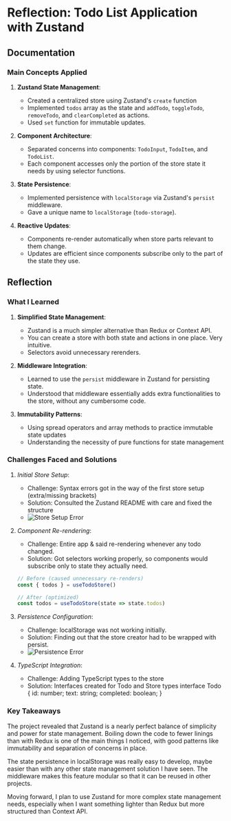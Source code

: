 # Reflection: Todo List Application with Zustand

## Documentation

### Main Concepts Applied

1. **Zustand State Management**:
   - Created a centralized store using Zustand's `create` function
   - Implemented `todos` array as the state and `addTodo`, `toggleTodo`, `removeTodo`, and `clearCompleted` as actions. 
   - Used `set` function for immutable updates.

2. **Component Architecture**:
   - Separated concerns into components: `TodoInput`, `TodoItem`, and `TodoList`.
   - Each component accesses only the portion of the store state it needs by using selector functions.

3. **State Persistence**:
   - Implemented persistence with `localStorage` via Zustand's `persist` middleware.
   - Gave a unique name to `localStorage` (`todo-storage`).

4. **Reactive Updates**:
   - Components re-render automatically when store parts relevant to them change.
   - Updates are efficient since components subscribe only to the part of the state they use.

## Reflection

### What I Learned

1. **Simplified State Management**:
   - Zustand is a much simpler alternative than Redux or Context API.
   - You can create a store with both state and actions in one place. Very intuitive.
   - Selectors avoid unnecessary rerenders.

2. **Middleware Integration**:
   - Learned to use the `persist` middleware in Zustand for persisting state.
   - Understood that middleware essentially adds extra functionalities to the store, without any cumbersome code.

3. **Immutability Patterns**:
   - Using spread operators and array methods to practice immutable state updates
   - Understanding the necessity of pure functions for state management

### Challenges Faced and Solutions 

1. *Initial Store Setup*: 
   - Challenge: Syntax errors got in the way of the first store setup (extra/missing brackets)
   - Solution: Consulted the Zustand README with care and fixed the structure
   - ![Store Setup Error](screenshots/store-error.png) 

2. *Component Re-rendering*:
   - Challenge: Entire app & said re-rendering whenever any todo changed.
   - Solution: Got selectors working properly, so components would subscribe only to state they actually need.
   ```javascript
   // Before (caused unnecessary re-renders)
   const { todos } = useTodoStore()
   
   // After (optimized)
   const todos = useTodoStore(state => state.todos)
   ```
3. *Persistence Configuration*:
   - Challenge: localStorage was not working initially.
   - Solution: Finding out that the store creator had to be wrapped with persist. 
   - ![Persistence Error](screenshots/persistence-error.png)

4. *TypeScript Integration*:
   - Challenge: Adding TypeScript types to the store
   - Solution: Interfaces created for Todo and Store types
   interface Todo {
     id: number;
     text: string;
     completed: boolean;
   }
   

### Key Takeaways

The project revealed that Zustand is a nearly perfect balance of simplicity and power for state management. Boiling down the code to fewer linings than with Redux is one of the main things I noticed, with good patterns like immutability and separation of concerns in place.

The state persistence in localStorage was really easy to develop, maybe easier than with any other state management solution I have seen. The middleware makes this feature modular so that it can be reused in other projects.

Moving forward, I plan to use Zustand for more complex state management needs, especially when I want something lighter than Redux but more structured than Context API.